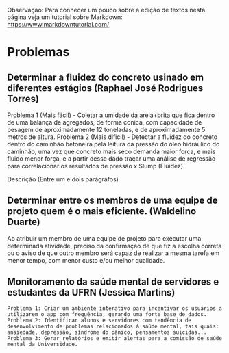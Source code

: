 Observação: Para conhecer um pouco sobre a edição de textos nesta página veja um tutorial sobre Markdown: https://www.markdowntutorial.com/  


# Problemas 


## Determinar a fluidez do concreto usinado em diferentes estágios (Raphael José Rodrigues Torres)
Problema 1 (Mais fácil) - Coletar a umidade da areia+brita que fica dentro de uma balança de agregados, de forma conica, com capacidade de pesagem de aproximadamente 12 toneladas, e de aproximadamente 5 metros de altura.
Problema 2 (Mais dificil) - Detectar a fluidez do concreto dentro do caminhão betoneira pela leitura da pressão do óleo hidráulico do caminhão, uma vez que concreto mais seco demanda maior força, e mais fluido menor força, e a partir desse dado traçar uma análise de regressão para correlacionar os resultados de pressão x Slump (Fluidez).

Descrição (Entre um e dois parágrafos)

## Determinar entre os membros de uma equipe de projeto quem é o mais eficiente. (Waldelino Duarte) 

Ao atribuir um membro de uma equipe de projeto para executar uma determinada atividade, preciso da confirmação de que fiz a escolha correta ou o aviso de que outro membro será capaz de realizar a mesma tarefa em menor tempo, com menor custo e/ou melhor qualidade.


## Monitoramento da saúde mental de servidores e estudantes da UFRN (Jessica Martins)

	Problema 1: Criar um ambiente interativo para incentivar os usuários a utilizarem o app com frequência, gerando uma forte base de dados. 
	Problema 2: Identificar alunos e servidores com tendência de desenvolvimento de problemas relacionados à saúde mental, tais quais: ansiedade, depressão, síndrome do pânico, pensamentos suicidas...
	Problema 3: Gerar relatórios e emitir alertas para a comissão de saúde mental da Universidade. 
